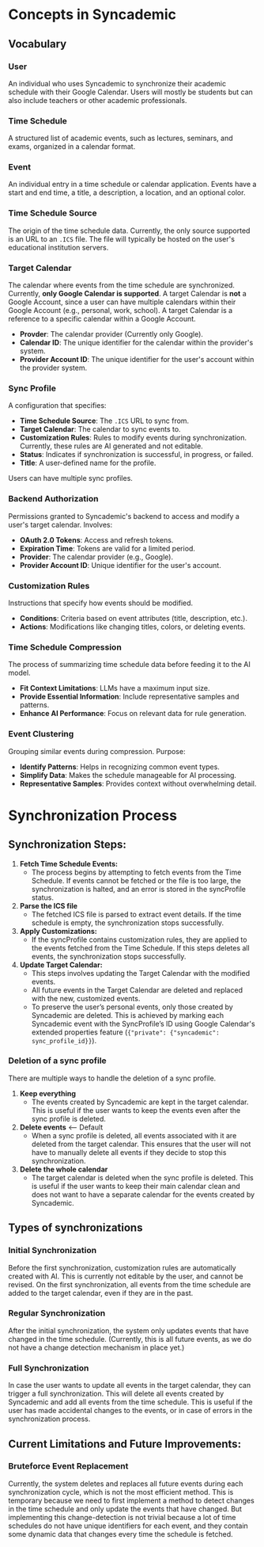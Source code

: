 # Concepts in Syncademic

## Vocabulary

### User

An individual who uses Syncademic to synchronize their academic schedule with their Google Calendar. Users will mostly be students but can also include teachers or other academic professionals.

### Time Schedule

A structured list of academic events, such as lectures, seminars, and exams, organized in a calendar format.

### Event

An individual entry in a time schedule or calendar application. Events have a start and end time, a title, a description, a location, and an optional color.

### Time Schedule Source

The origin of the time schedule data. Currently, the only source supported is an URL to an `.ICS` file. The file will typically be hosted on the user's educational institution servers. 

### Target Calendar

The calendar where events from the time schedule are synchronized. Currently, **only Google Calendar is supported**. 
A target Calendar is **not** a Google Account, since a user can have multiple calendars within their Google Account (e.g., personal, work, school).
A target Calendar is a reference to a specific calendar within a Google Account.

- **Provder**: The calendar provider (Currently only Google).
- **Calendar ID**: The unique identifier for the calendar within the provider's system.
- **Provider Account ID**: The unique identifier for the user's account within the provider system.


### Sync Profile

A configuration that specifies:

- **Time Schedule Source**: The `.ICS` URL to sync from.
- **Target Calendar**: The calendar to sync events to.
- **Customization Rules**: Rules to modify events during synchronization. Currently, these rules are AI generated and not editable.
- **Status**: Indicates if synchronization is successful, in progress, or failed.
- **Title**: A user-defined name for the profile.

Users can have multiple sync profiles.

### Backend Authorization

Permissions granted to Syncademic's backend to access and modify a user's target calendar. Involves:

- **OAuth 2.0 Tokens**: Access and refresh tokens.
- **Expiration Time**: Tokens are valid for a limited period.
- **Provider**: The calendar provider (e.g., Google).
- **Provider Account ID**: Unique identifier for the user's account.


### Customization Rules

Instructions that specify how events should be modified. 

- **Conditions**: Criteria based on event attributes (title, description, etc.).
- **Actions**: Modifications like changing titles, colors, or deleting events.

### Time Schedule Compression

The process of summarizing time schedule data before feeding it to the AI model.

- **Fit Context Limitations**: LLMs have a maximum input size.
- **Provide Essential Information**: Include representative samples and patterns.
- **Enhance AI Performance**: Focus on relevant data for rule generation.

### Event Clustering

Grouping similar events during compression. Purpose:

- **Identify Patterns**: Helps in recognizing common event types.
- **Simplify Data**: Makes the schedule manageable for AI processing.
- **Representative Samples**: Provides context without overwhelming detail.

# Synchronization Process

## Synchronization Steps:

1. **Fetch Time Schedule Events:**
   - The process begins by attempting to fetch events from the Time Schedule. If events cannot be fetched or the file is too large, the synchronization is halted, and an error is stored in the syncProfile status.
2. **Parse the ICS file**
    - The fetched ICS file is parsed to extract event details. If the time schedule is empty, the synchronization stops successfully.
2. **Apply Customizations:**
   - If the syncProfile contains customization rules, they are applied to the events fetched from the Time Schedule. If this steps deletes all events, the synchronization stops successfully.
3. **Update Target Calendar:**
   - This steps involves updating the Target Calendar with the modified events.
   - All future events in the Target Calendar are deleted and replaced with the new, customized events.
   - To preserve the user’s personal events, only those created by Syncademic are deleted. This is achieved by marking each Syncademic event with the SyncProfile’s ID using Google Calendar's extended properties feature (`{"private": {"syncademic": sync_profile_id}}`).

### Deletion of a sync profile

There are multiple ways to handle the deletion of a sync profile.

1. **Keep everything**
   - The events created by Syncademic are kept in the target calendar. This is useful if the user wants to keep the events even after the sync profile is deleted.
2. **Delete events** <-- Default
   - When a sync profile is deleted, all events associated with it are deleted from the target calendar. This ensures that the user will not have to manually delete all events if they decide to stop this synchronization.
3. **Delete the whole calendar**
   - The target calendar is deleted when the sync profile is deleted. This is useful if the user wants to keep their main calendar clean and does not want to have a separate calendar for the events created by Syncademic.

## Types of synchronizations

### Initial Synchronization
Before the first synchronization, customization rules are automatically created with AI. This is currently not editable by the user, and cannot be revised.
On the first synchronization, all events from the time schedule are added to the target calendar, even if they are in the past.

### Regular Synchronization
After the initial synchronization, the system only updates events that have changed in the time schedule. (Currently, this is all future events, as we do not have a change detection mechanism in place yet.)

### Full Synchronization
In case the user wants to update all events in the target calendar, they can trigger a full synchronization. This will delete all events created by Syncademic and add all events from the time schedule. This is useful if the user has made accidental changes to the events, or in case of errors in the synchronization process.

## Current Limitations and Future Improvements:

### Bruteforce Event Replacement
Currently, the system deletes and replaces all future events during each synchronization cycle, which is not the most efficient method.
This is temporary because we need to first implement a method to detect changes in the time schedule and only update the events that have changed.
But implementing this change-detection is not trivial because a lot of time schedules do not have unique identifiers for each event, and they contain some dynamic data that changes every time the schedule is fetched.

